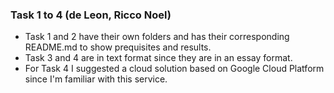 ### Task 1 to 4 (de Leon, Ricco Noel)

- Task 1 and 2 have their own folders and has their corresponding README.md to show prequisites and results.
- Task 3 and 4 are in text format since they are in an essay format.
- For Task 4 I suggested a cloud solution based on Google Cloud Platform since I'm familiar with this service.
